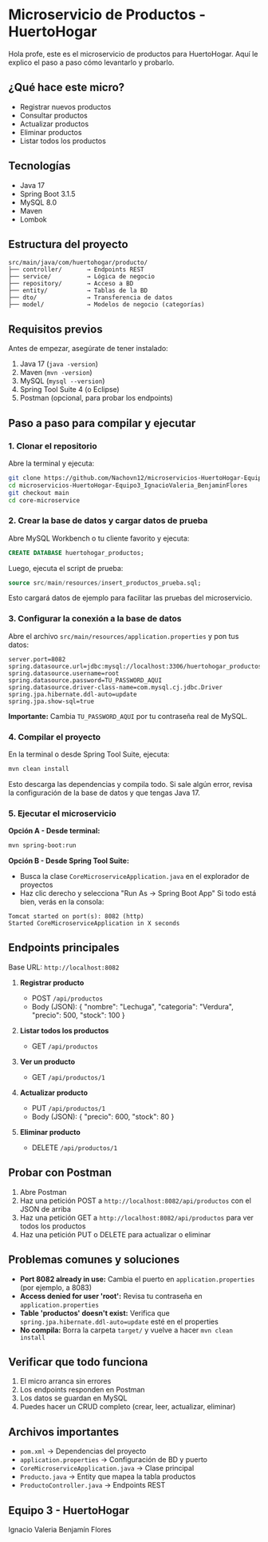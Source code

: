 # Microservicio de Productos - HuertoHogar

Hola profe, este es el microservicio de productos para HuertoHogar. Aquí le explico el paso a paso cómo levantarlo y probarlo.

## ¿Qué hace este micro?
- Registrar nuevos productos
- Consultar productos
- Actualizar productos
- Eliminar productos
- Listar todos los productos

## Tecnologías
- Java 17
- Spring Boot 3.1.5
- MySQL 8.0
- Maven
- Lombok

## Estructura del proyecto
```
src/main/java/com/huertohogar/producto/
├── controller/       → Endpoints REST
├── service/          → Lógica de negocio
├── repository/       → Acceso a BD
├── entity/           → Tablas de la BD
├── dto/              → Transferencia de datos
├── model/            → Modelos de negocio (categorías)
```

## Requisitos previos
Antes de empezar, asegúrate de tener instalado:
1. Java 17 (`java -version`)
2. Maven (`mvn -version`)
3. MySQL (`mysql --version`)
4. Spring Tool Suite 4 (o Eclipse)
5. Postman (opcional, para probar los endpoints)

## Paso a paso para compilar y ejecutar

### 1. Clonar el repositorio
Abre la terminal y ejecuta:
```bash
git clone https://github.com/Nachovn12/microservicios-HuertoHogar-Equipo3_IgnacioValeria_BenjaminFlores.git
cd microservicios-HuertoHogar-Equipo3_IgnacioValeria_BenjaminFlores
git checkout main
cd core-microservice
```

### 2. Crear la base de datos y cargar datos de prueba
Abre MySQL Workbench o tu cliente favorito y ejecuta:
```sql
CREATE DATABASE huertohogar_productos;
```
Luego, ejecuta el script de prueba:
```sql
source src/main/resources/insert_productos_prueba.sql;
```
Esto cargará datos de ejemplo para facilitar las pruebas del microservicio.

### 3. Configurar la conexión a la base de datos
Abre el archivo `src/main/resources/application.properties` y pon tus datos:
```properties
server.port=8082
spring.datasource.url=jdbc:mysql://localhost:3306/huertohogar_productos
spring.datasource.username=root
spring.datasource.password=TU_PASSWORD_AQUI
spring.datasource.driver-class-name=com.mysql.cj.jdbc.Driver
spring.jpa.hibernate.ddl-auto=update
spring.jpa.show-sql=true
```
**Importante:** Cambia `TU_PASSWORD_AQUI` por tu contraseña real de MySQL.

### 4. Compilar el proyecto
En la terminal o desde Spring Tool Suite, ejecuta:
```bash
mvn clean install
```
Esto descarga las dependencias y compila todo. Si sale algún error, revisa la configuración de la base de datos y que tengas Java 17.

### 5. Ejecutar el microservicio
**Opción A - Desde terminal:**
```bash
mvn spring-boot:run
```
**Opción B - Desde Spring Tool Suite:**
- Busca la clase `CoreMicroserviceApplication.java` en el explorador de proyectos
- Haz clic derecho y selecciona "Run As → Spring Boot App"
Si todo está bien, verás en la consola:
```
Tomcat started on port(s): 8082 (http)
Started CoreMicroserviceApplication in X seconds
```

## Endpoints principales
Base URL: `http://localhost:8082`

1. **Registrar producto**
	 - POST `/api/productos`
	 - Body (JSON):
		 {
			 "nombre": "Lechuga",
			 "categoria": "Verdura",
			 "precio": 500,
			 "stock": 100
		 }

2. **Listar todos los productos**
	 - GET `/api/productos`

3. **Ver un producto**
	 - GET `/api/productos/1`

4. **Actualizar producto**
	 - PUT `/api/productos/1`
	 - Body (JSON):
		 {
			 "precio": 600,
			 "stock": 80
		 }

5. **Eliminar producto**
	 - DELETE `/api/productos/1`

## Probar con Postman
1. Abre Postman
2. Haz una petición POST a `http://localhost:8082/api/productos` con el JSON de arriba
3. Haz una petición GET a `http://localhost:8082/api/productos` para ver todos los productos
4. Haz una petición PUT o DELETE para actualizar o eliminar

## Problemas comunes y soluciones
- **Port 8082 already in use:** Cambia el puerto en `application.properties` (por ejemplo, a 8083)
- **Access denied for user 'root':** Revisa tu contraseña en `application.properties`
- **Table 'productos' doesn't exist:** Verifica que `spring.jpa.hibernate.ddl-auto=update` esté en el properties
- **No compila:** Borra la carpeta `target/` y vuelve a hacer `mvn clean install`

## Verificar que todo funciona
1. El micro arranca sin errores
2. Los endpoints responden en Postman
3. Los datos se guardan en MySQL
4. Puedes hacer un CRUD completo (crear, leer, actualizar, eliminar)

## Archivos importantes
- `pom.xml` → Dependencias del proyecto
- `application.properties` → Configuración de BD y puerto
- `CoreMicroserviceApplication.java` → Clase principal
- `Producto.java` → Entity que mapea la tabla productos
- `ProductoController.java` → Endpoints REST

## Equipo 3 - HuertoHogar
Ignacio Valeria
Benjamín Flores